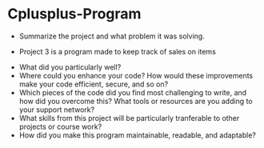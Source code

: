 # Cplusplus-Program

* Summarize the project and what problem it was solving.
- Project 3 is a program made to keep track of sales on items 
* What did you particularly well?
* Where could you enhance your code? How would these improvements make your code efficient, secure, and so   on?
* Which pieces of the code did you find most challenging to write, and how did you overcome this? What       tools or resources are you adding to your support network?
* What skills from this project will be particularly tranferable to other projects or course work?
* How did you make this program maintainable, readable, and adaptable?
